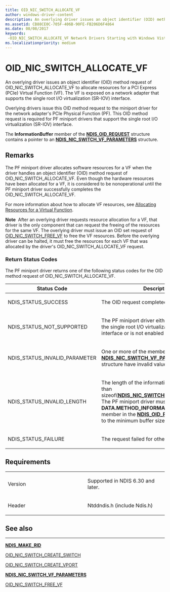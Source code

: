 ```yaml
---
title: OID_NIC_SWITCH_ALLOCATE_VF
author: windows-driver-content
description: An overlying driver issues an object identifier (OID) method request of OID_NIC_SWITCH_ALLOCATE_VF to allocate resources for a PCI Express (PCIe) Virtual Function (VF).
ms.assetid: CB88CE0C-705F-406B-90FE-FB206D6F4864
ms.date: 08/08/2017
keywords: 
 -OID_NIC_SWITCH_ALLOCATE_VF Network Drivers Starting with Windows Vista
ms.localizationpriority: medium
---
```


# OID\_NIC\_SWITCH\_ALLOCATE\_VF


An overlying driver issues an object identifier (OID) method request of OID\_NIC\_SWITCH\_ALLOCATE\_VF to allocate resources for a PCI Express (PCIe) Virtual Function (VF). The VF is exposed on a network adapter that supports the single root I/O virtualization (SR-IOV) interface.

Overlying drivers issue this OID method request to the miniport driver for the network adapter's PCIe Physical Function (PF). This OID method request is required for PF miniport drivers that support the single root I/O virtualization (SR-IOV) interface.

The **InformationBuffer** member of the [**NDIS\_OID\_REQUEST**](https://msdn.microsoft.com/library/windows/hardware/ff566710) structure contains a pointer to an [**NDIS\_NIC\_SWITCH\_VF\_PARAMETERS**](https://msdn.microsoft.com/library/windows/hardware/hh451593) structure.

Remarks
-------

The PF miniport driver allocates software resources for a VF when the driver handles an object identifier (OID) method request of OID\_NIC\_SWITCH\_ALLOCATE\_VF. Even though the hardware resources have been allocated for a VF, it is considered to be nonoperational until the PF miniport driver successfully completes the OID\_NIC\_SWITCH\_ALLOCATE\_VF.

For more information about how to allocate VF resources, see [Allocating Resources for a Virtual Function](https://msdn.microsoft.com/library/windows/hardware/hh439285).

**Note**  After an overlying driver requests resource allocation for a VF, that driver is the only component that can request the freeing of the resources for the same VF. The overlying driver must issue an OID set request of [OID\_NIC\_SWITCH\_FREE\_VF](oid-nic-switch-free-vf.md) to free the VF resources. Before the overlying driver can be halted, it must free the resources for each VF that was allocated by the driver's OID\_NIC\_SWITCH\_ALLOCATE\_VF request.

 

### Return Status Codes

The PF miniport driver returns one of the following status codes for the OID method request of OID\_NIC\_SWITCH\_ALLOCATE\_VF.

<table>
<colgroup>
<col width="50%" />
<col width="50%" />
</colgroup>
<thead>
<tr class="header">
<th>Status Code</th>
<th>Description</th>
</tr>
</thead>
<tbody>
<tr class="odd">
<td><p>NDIS_STATUS_SUCCESS</p></td>
<td><p>The OID request completed successfully.</p></td>
</tr>
<tr class="even">
<td><p>NDIS_STATUS_NOT_SUPPORTED</p></td>
<td><p>The PF miniport driver either does not support the single root I/O virtualization (SR-IOV) interface or is not enabled to use the interface.</p></td>
</tr>
<tr class="odd">
<td><p>NDIS_STATUS_INVALID_PARAMETER</p></td>
<td><p>One or more of the members of the <a href="https://msdn.microsoft.com/library/windows/hardware/hh451593" data-raw-source="[&lt;strong&gt;NDIS_NIC_SWITCH_VF_PARAMETERS&lt;/strong&gt;](https://msdn.microsoft.com/library/windows/hardware/hh451593)"><strong>NDIS_NIC_SWITCH_VF_PARAMETERS</strong></a> structure have invalid values.</p></td>
</tr>
<tr class="even">
<td><p>NDIS_STATUS_INVALID_LENGTH</p></td>
<td><p>The length of the information buffer is less than sizeof(<a href="https://msdn.microsoft.com/library/windows/hardware/hh451593" data-raw-source="[&lt;strong&gt;NDIS_NIC_SWITCH_VF_PARAMETERS&lt;/strong&gt;](https://msdn.microsoft.com/library/windows/hardware/hh451593)"><strong>NDIS_NIC_SWITCH_VF_PARAMETERS</strong></a>). The PF miniport driver must set the <strong>DATA.METHOD_INFORMATION.BytesNeeded</strong> member in the <a href="https://msdn.microsoft.com/library/windows/hardware/ff566710" data-raw-source="[&lt;strong&gt;NDIS_OID_REQUEST&lt;/strong&gt;](https://msdn.microsoft.com/library/windows/hardware/ff566710)"><strong>NDIS_OID_REQUEST</strong></a> structure to the minimum buffer size that is required.</p></td>
</tr>
<tr class="odd">
<td><p>NDIS_STATUS_FAILURE</p></td>
<td><p>The request failed for other reasons.</p></td>
</tr>
</tbody>
</table>

 

Requirements
------------

<table>
<colgroup>
<col width="50%" />
<col width="50%" />
</colgroup>
<tbody>
<tr class="odd">
<td><p>Version</p></td>
<td><p>Supported in NDIS 6.30 and later.</p></td>
</tr>
<tr class="even">
<td><p>Header</p></td>
<td>Ntddndis.h (include Ndis.h)</td>
</tr>
</tbody>
</table>

## See also


****
[**NDIS\_MAKE\_RID**](https://msdn.microsoft.com/library/windows/hardware/hh451557)

[OID\_NIC\_SWITCH\_CREATE\_SWITCH](oid-nic-switch-create-switch.md)

[OID\_NIC\_SWITCH\_CREATE\_VPORT](oid-nic-switch-create-vport.md)

[**NDIS\_NIC\_SWITCH\_VF\_PARAMETERS**](https://msdn.microsoft.com/library/windows/hardware/hh451593)

[OID\_NIC\_SWITCH\_FREE\_VF](oid-nic-switch-free-vf.md)

 

 




